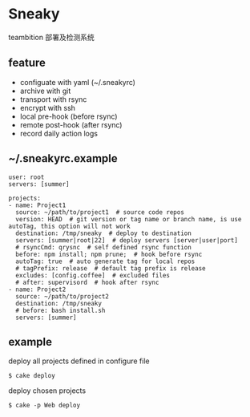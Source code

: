 Sneaky
=======

teambition 部署及检测系统

## feature

* configuate with yaml (~/.sneakyrc)
* archive with git
* transport with rsync
* encrypt with ssh
* local pre-hook (before rsync)
* remote post-hook (after rsync)
* record daily action logs

## ~/.sneakyrc.example

```
user: root
servers: [summer]

projects:
- name: Project1
  source: ~/path/to/project1  # source code repos
  version: HEAD  # git version or tag name or branch name, is use autoTag, this option will not work
  destination: /tmp/sneaky  # deploy to destination
  servers: [summer|root|22]  # deploy servers [server|user|port]
  # rsyncCmd: qrysnc  # self defined rsync function
  before: npm install; npm prune;  # hook before rsync
  autoTag: true  # auto generate tag for local repos
  # tagPrefix: release  # default tag prefix is release
  excludes: [config.coffee]  # excluded files
  # after: supervisord  # hook after rsync
- name: Project2
  source: ~/path/to/project2
  destination: /tmp/sneaky
  # before: bash install.sh
  servers: [summer]
```

## example

deploy all projects defined in configure file
```
$ cake deploy
```

deploy chosen projects
```
$ cake -p Web deploy
```